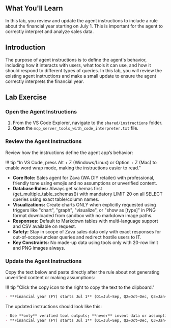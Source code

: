 ## What You'll Learn

In this lab, you review and update the agent instructions to include a rule about the financial year starting on July 1. This is important for the agent to correctly interpret and analyze sales data.

## Introduction

The purpose of agent instructions is to define the agent's behavior, including how it interacts with users, what tools it can use, and how it should respond to different types of queries. In this lab, you will review the existing agent instructions and make a small update to ensure the agent correctly interprets the financial year.

## Lab Exercise

### Open the Agent Instructions

1. From the VS Code Explorer, navigate to the `shared/instructions` folder.
2. **Open** the `mcp_server_tools_with_code_interpreter.txt` file.

### Review the Agent Instructions

Review how the instructions define the agent app’s behavior:

!!! tip "In VS Code, press Alt + Z (Windows/Linux) or Option + Z (Mac) to enable word wrap mode, making the instructions easier to read."

- **Core Role:** Sales agent for Zava (WA DIY retailer) with professional, friendly tone using emojis and no assumptions or unverified content.
- **Database Rules:** Always get schemas first (get_multiple_table_schemas()) with mandatory LIMIT 20 on all SELECT queries using exact table/column names.
- **Visualizations:** Create charts ONLY when explicitly requested using triggers like "chart", "graph", "visualize", or "show as [type]" in PNG format downloaded from sandbox with no markdown image paths.
- **Responses:** Default to Markdown tables with multi-language support and CSV available on request.
- **Safety:** Stay in scope of Zava sales data only with exact responses for out-of-scope/unclear queries and redirect hostile users to IT.
- **Key Constraints:** No made-up data using tools only with 20-row limit and PNG images always.

### Update the Agent Instructions

Copy the text below and paste directly after the rule about not generating unverified content or making assumptions:

!!! tip "Click the copy icon to the right to copy the text to the clipboard."

```markdown
- **Financial year (FY) starts Jul 1** (Q1=Jul–Sep, Q2=Oct–Dec, Q3=Jan–Mar, Q4=Apr–Jun).
```

The updated instructions should look like this:

```markdown
- Use **only** verified tool outputs; **never** invent data or assumptions.
- **Financial year (FY) starts Jul 1** (Q1=Jul–Sep, Q2=Oct–Dec, Q3=Jan–Mar, Q4=Apr–Jun).
```
